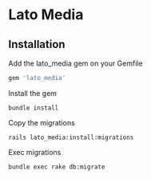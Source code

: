 # Lato Media

## Installation

Add the lato_media gem on your Gemfile

```ruby
gem 'lato_media'
```

Install the gem

```console
bundle install
```

Copy the migrations

```console
rails lato_media:install:migrations
```

Exec migrations

```console
bundle exec rake db:migrate
```